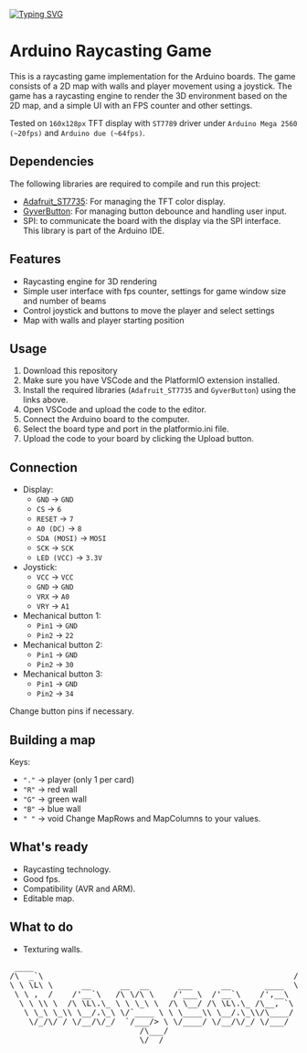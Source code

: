 [![Typing SVG](https://readme-typing-svg.herokuapp.com?font=Fira+Code&weight=600&size=40&pause=1000&color=F7DC00&center=true&vCenter=true&width=1000&height=101&lines=Arduino+raycasting+game)](https://git.io/typing-svg)

# Arduino Raycasting Game

This is a raycasting game implementation for the Arduino boards. The game consists of a 2D map with walls and player movement using a joystick. The game has a raycasting engine to render the 3D environment based on the 2D map, and a simple UI with an FPS counter and other settings.

Tested on `160x128px` TFT display with ``ST7789`` driver under `Arduino Mega 2560 (~20fps)` and `Arduino due (~64fps)`.

## Dependencies

The following libraries are required to compile and run this project:

- [Adafruit_ST7735](https://github.com/adafruit/Adafruit-ST7735-Library): For managing the TFT color display.
- [GyverButton](https://github.com/GyverLibs/GyverButton): For managing button debounce and handling user input.
- SPI: to communicate the board with the display via the SPI interface. This library is part of the Arduino IDE.

## Features

- Raycasting engine for 3D rendering
- Simple user interface with fps counter, settings for game window size and number of beams
- Control joystick and buttons to move the player and select settings
- Map with walls and player starting position

## Usage

1. Download this repository
2. Make sure you have VSCode and the PlatformIO extension installed.
3. Install the required libraries (`Adafruit_ST7735` and `GyverButton`) using the links above.
4. Open VSCode and upload the code to the editor.
5. Connect the Arduino board to the computer.
6. Select the board type and port in the platformio.ini file.
7. Upload the code to your board by clicking the Upload button.

## Connection

- Display:
  - ``GND``        -> ``GND``
  - ``CS``         -> ``6``
  - ``RESET``      -> ``7``
  - ``A0 (DC)``    -> ``8``
  - ``SDA (MOSI)`` -> ``MOSI``
  - ``SCK``        -> ``SCK``
  - ``LED (VCC)``  -> ``3.3V``
- Joystick:
  - ``VCC`` -> ``VCC``
  - ``GND`` -> ``GND``
  - ``VRX`` -> ``A0``
  - ``VRY`` -> ``A1``
- Mechanical button 1:
  - ``Pin1`` -> ``GND``
  - ``Pin2`` -> ``22``
- Mechanical button 2:
  - ``Pin1`` -> ``GND``
  - ``Pin2`` -> ``30``
- Mechanical button 3:
  - ``Pin1`` -> ``GND``
  - ``Pin2`` -> ``34``
  
Change button pins if necessary.

## Building a map

Keys:
- ``"."`` -> player (only 1 per card)
- ``"R"`` -> red wall
- ``"G"`` -> green wall
- ``"B"`` -> blue wall
- ``" "`` -> void
Change MapRows and MapColumns to your values.

## What's ready
- Raycasting technology.
- Good fps.
- Compatibility (AVR and ARM).
- Editable map.

## What to do
- Texturing walls.

<pre>
 ____                                                       __      
/\  _`\                                                    /\ \__   
\ \ \L\ \      __      __  __      ___      __       ____  \ \ ,_\  
 \ \ ,  /    /'__`\   /\ \/\ \    /'___\  /'__`\    /',__\  \ \ \/  
  \ \ \\ \  /\ \L\.\_ \ \ \_\ \  /\ \__/ /\ \L\.\_ /\__, `\  \ \ \_ 
   \ \_\ \_\\ \__/.\_\ \/`____ \ \ \____\\ \__/.\_\\/\____/   \ \__\
    \/_/\/ / \/__/\/_/  `/___/> \ \/____/ \/__/\/_/ \/___/     \/__/
                           /\___/                                   
                           \/__/                                    
</pre>
